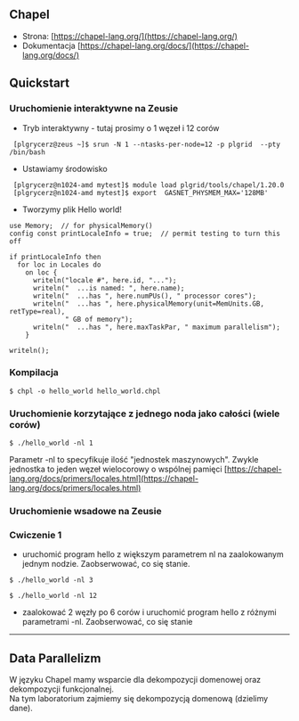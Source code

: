 <!-- class: center, middle, inverse -->

## Chapel
* Strona: [https://chapel-lang.org/](https://chapel-lang.org/)
* Dokumentacja [https://chapel-lang.org/docs/](https://chapel-lang.org/docs/) 

## Quickstart
### Uruchomienie interaktywne  na Zeusie
* Tryb interaktywny - tutaj prosimy o 1 węzeł i 12 corów 
```shell
 [plgrycerz@zeus ~]$ srun -N 1 --ntasks-per-node=12 -p plgrid  --pty /bin/bash
```
* Ustawiamy środowisko 
```shell
 [plgrycerz@n1024-amd mytest]$ module load plgrid/tools/chapel/1.20.0
 [plgrycerz@n1024-amd mytest]$ export  GASNET_PHYSMEM_MAX='128MB'
```
* Tworzymy plik Hello world! 

```chapel
use Memory;  // for physicalMemory()
config const printLocaleInfo = true;  // permit testing to turn this off

if printLocaleInfo then
  for loc in Locales do
    on loc {
      writeln("locale #", here.id, "...");
      writeln("  ...is named: ", here.name);
      writeln("  ...has ", here.numPUs(), " processor cores");
      writeln("  ...has ", here.physicalMemory(unit=MemUnits.GB, retType=real),
              " GB of memory");
      writeln("  ...has ", here.maxTaskPar, " maximum parallelism");
    }

writeln();

```
### Kompilacja
```shell
$ chpl -o hello_world hello_world.chpl
```
 ### Uruchomienie korzytające z jednego noda jako całości (wiele corów)
 ```shell
$ ./hello_world -nl 1
```
Parametr -nl to specyfikuje ilość "jednostek maszynowych". Zwykle jednostka 
to jeden węzeł wielocorowy o wspólnej pamięci [https://chapel-lang.org/docs/primers/locales.html](https://chapel-lang.org/docs/primers/locales.html)
### Uruchomienie wsadowe  na Zeusie

### Cwiczenie 1
- uruchomić program hello z większym parametrem nl na zaalokowanym jednym nodzie. Zaobserwować, co się stanie. 
```shell
$ ./hello_world -nl 3
```
```shell
$ ./hello_world -nl 12
```
- zaalokować 2 węzły po 6 corów i uruchomić program hello z różnymi parametrami -nl. Zaobserwować, co się stanie
---
## Data Parallelizm

W języku Chapel mamy wsparcie dla dekompozycji domenowej oraz dekompozycji funkcjonalnej.  
Na tym laboratorium zajmiemy się dekompozycją domenową (dzielimy dane).

